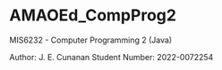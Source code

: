 # AMAOEd_CompProg2

MIS6232 - Computer Programming 2 (Java)

Author: J. E. Cunanan
Student Number: 2022-0072254